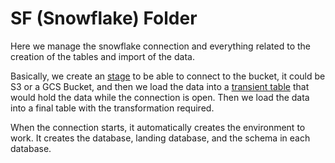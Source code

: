 # SF (Snowflake) Folder

Here we manage the snowflake connection and everything related to the creation of the tables and import of the data.

Basically, we create an [stage](https://docs.snowflake.com/en/user-guide/data-load-considerations-stage) to be able to connect to the bucket, it could be S3 or a GCS Bucket, and then we load the data into a [transient table](https://docs.snowflake.com/en/user-guide/tables-temp-transient) that would hold the data while the connection is open. 
Then we load the data into a final table with the transformation required.

When the connection starts, it automatically creates the environment to work. It creates the database, landing database, and the schema in each database.

